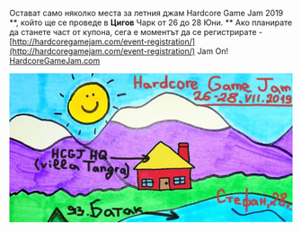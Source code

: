 Остават само няколко места за летния джам Hardcore Game Jam 2019
**, който ще се проведе в ****Цигов**** Чарк от 26 до 28 Юни. **
Ако планирате да станете част от купона, сега е моментът да се регистрирате - [http://hardcoregamejam.com/event-registration/](http://hardcoregamejam.com/event-registration/)
Jam On!
[HardcoreGameJam.com](https://HardcoreGameJam.com)

![](media/image1.jpeg)

